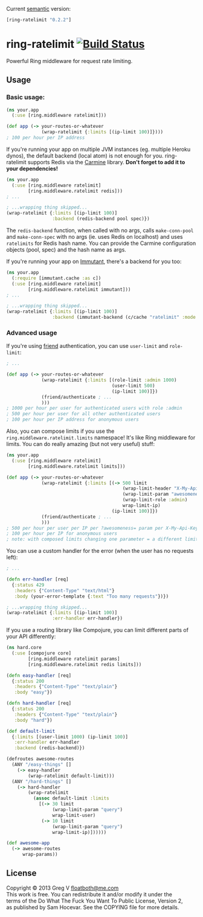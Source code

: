 Current [semantic](http://semver.org/) version:

```clojure
[ring-ratelimit "0.2.2"]
```

# ring-ratelimit [![Build Status](https://travis-ci.org/myfreeweb/ring-ratelimit.png?branch=master)](https://travis-ci.org/myfreeweb/ring-ratelimit)

Powerful Ring middleware for request rate limiting. 

## Usage

### Basic usage:

```clojure
(ns your.app
  (:use [ring.middleware ratelimit]))

(def app (-> your-routes-or-whatever
             (wrap-ratelimit {:limits [(ip-limit 100)]})))
; 100 per hour per IP address
```

If you're running your app on multiple JVM instances (eg. multiple Heroku dynos), the default backend (local atom) is not enough for you.
ring-ratelimit supports Redis via the [Carmine](https://github.com/ptaoussanis/carmine) library.
**Don't forget to add it to your dependencies!**

```clojure
(ns your.app
  (:use [ring.middleware ratelimit]
        [ring.middleware.ratelimit redis]))
; ...

; ...wrapping thing skipped...
(wrap-ratelimit {:limits [(ip-limit 100)]
                 :backend (redis-backend pool spec)})
```

The `redis-backend` function, when called with no args, calls `make-conn-pool` and `make-conn-spec` with no args (ie. uses Redis on localhost) and uses `ratelimits` for Redis hash name.
You can provide the Carmine configuration objects (pool, spec) and the hash name as args.

If you're running your app on [Immutant](http://immutant.org), there's a backend for you too:

```clojure
(ns your.app
  (:require [immutant.cache :as c])
  (:use [ring.middleware ratelimit]
        [ring.middleware.ratelimit immutant]))
; ...

; ...wrapping thing skipped...
(wrap-ratelimit {:limits [(ip-limit 100)]
                 :backend (immutant-backend (c/cache "ratelimit" :mode :replicated))})
```

### Advanced usage

If you're using [friend](https://github.com/cemerick/friend) authentication, you can use `user-limit` and `role-limit`:

```clojure
; ...

(def app (-> your-routes-or-whatever
             (wrap-ratelimit {:limits [(role-limit :admin 1000)
                                       (user-limit 500)
                                       (ip-limit 100)]})
             (friend/authenticate ; ...
             )))
; 1000 per hour per user for authenticated users with role :admin
; 500 per hour per user for all other authenticated users
; 100 per hour per IP address for anonymous users
```

Also, you can compose limits if you use the `ring.middleware.ratelimit.limits` namespace!
It's like Ring middleware for limits.
You can do really amazing (but not very useful) stuff:

```clojure
(ns your.app
  (:use [ring.middleware ratelimit]
        [ring.middleware.ratelimit limits]))

(def app (-> your-routes-or-whatever
             (wrap-ratelimit {:limits [(-> 500 limit
                                           (wrap-limit-header "X-My-Api-Key")
                                           (wrap-limit-param "awesomeness")
                                           (wrap-limit-role :admin)
                                           wrap-limit-ip)
                                       (ip-limit 100)]})
             (friend/authenticate ; ...
             )))
; 500 per hour per user per IP per ?awesomeness= param per X-My-Api-Key HTTP header for users with role :admin
; 100 per hour per IP for anonymous users
; note: with composed limits changing one parameter = a different limit key
```

You can use a custom handler for the error (when the user has no requests left):

```clojure
; ...

(defn err-handler [req]
  {:status 429
   :headers {"Content-Type" "text/html"}
   :body (your-error-template {:text "Too many requests"})})

; ...wrapping thing skipped...
(wrap-ratelimit {:limits [(ip-limit 100)]
                 :err-handler err-handler})
```

If you use a routing library like Compojure, you can limit different parts of your API differently: 

```clojure
(ns hard.core
  (:use [compojure core]
        [ring.middleware ratelimit params]
        [ring.middleware.ratelimit redis limits]))

(defn easy-handler [req]
  {:status 200
   :headers {"Content-Type" "text/plain"}
   :body "easy"})

(defn hard-handler [req]
  {:status 200
   :headers {"Content-Type" "text/plain"}
   :body "hard"})

(def default-limit
  {:limits [(user-limit 1000) (ip-limit 100)]
   :err-handler err-handler
   :backend (redis-backend)})

(defroutes awesome-routes
  (ANY "/easy-things" []
    (-> easy-handler
        (wrap-ratelimit default-limit)))
  (ANY "/hard-things" []
    (-> hard-handler
        (wrap-ratelimit
          (assoc default-limit :limits
            [(-> 30 limit
                 (wrap-limit-param "query")
                 wrap-limit-user)
             (-> 10 limit
                 (wrap-limit-param "query")
                 wrap-limit-ip)])))))

(def awesome-app
  (-> awesome-routes
      wrap-params))
```

## License

Copyright © 2013 Greg V <floatboth@me.com>  
This work is free. You can redistribute it and/or modify it under the  
terms of the Do What The Fuck You Want To Public License, Version 2,  
as published by Sam Hocevar. See the COPYING file for more details.
